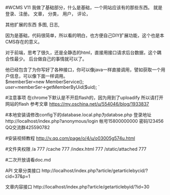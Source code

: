 #WCMS V11
我做了基础部分，什么是基础，一个网站应该有的那些东西。
就是
登录、注册。
文章，
分类，
用户，
评论，

其他扩展的东西
多图,
日志,

因为是基础，代码很简单，所以看的明白，也方便自己DIY扩展功能，这个也是本CMS存在的意义。  


对于前端，思考了很久，还是全静态的html，直接用接口请求后台数据，这个耦合性最少。
后台做自己的事情就可以了。


他已经包含了为你写好了各种接口，你可以像java一样直接调用，譬如获取一个用户信息，可以像下面一样调用。  
$memberSer=new MemberService();  
$user=$memberSer->getMemberByUid($uid);  `

#注意事项
在chrome下默认是不开启flash的，因为用到了uploadify 所以请打开网站的flash
参考文章
https://my.oschina.net/u/554046/blog/1933837

#本地安装请修改config下的database.local.php为databse.php
登录地址http://localhost/index.php?anonymous/login
帐号15800000000 密码123456
QQ交流群425590782

#安装视频教程
http://v.qq.com/page/o/4/u/o03005g574u.html

#文件夹权限
/a  777
/cache  777
/index.html  777
/static/attached 777

#二次开放请看doc.md


API
文章分类接口
http://localhost/index.php?article/getarticlebycid/?cid=37&p=1


文章内容接口
http://localhost/index.php?article/getarticlebyid/?id=30



